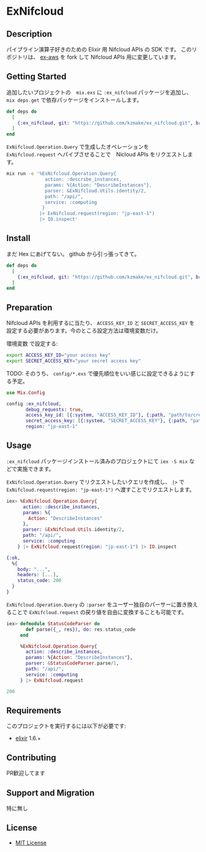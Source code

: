 ExNifcloud
================

Description
-----------

パイプライン演算子好きのための Elixir 用 Nifcloud APIs の SDK です。
このリポジトリは、 [ex-aws](https://github.com/ex-aws/ex_aws) を fork して Nifcloud APIs 用に変更しています。


Getting Started
------------

追加したいプロジェクトの　`mix.exs` に `:ex_nifcloud` パッケージを追加し、 `mix deps.get` で依存パッケージをインストールします。

```elixir
def deps do
  [
    {:ex_nifcloud, git: "https://github.com/kzmake/ex_nifcloud.git", branch: "master"},
  ]
end
```

`ExNifcloud.Operation.Query` で生成したオペレーションを `ExNifcloud.request` へパイプさせることで　Nicloud APIs をリクエストします。

```sh
mix run -e '%ExNifcloud.Operation.Query{
              action: :describe_instances,
              params: %{Action: "DescribeInstances"},
              parser: &ExNifcloud.Utils.identity/2,
              path: "/api/",
              service: :computing
             }
            |> ExNifcloud.request(region: "jp-east-1")
            |> IO.inspect'
```

Install
-------

まだ Hex にあげてない。 github から引っ張ってきて。

```elixir
def deps do
  [
    {:ex_nifcloud, git: "https://github.com/kzmake/ex_nifcloud.git", branch: "master"},
  ]
end
```

Preparation
-----------

Nifcloud APIs を利用するに当たり、 `ACCESS_KEY_ID` と `SECRET_ACCESS_KEY` を設定する必要があります。今のところ設定方法は環境変数だけ。

環境変数 で設定する:

```sh
export ACCESS_KEY_ID="your access key"
export SECRET_ACCESS_KEY="your secret access key"
```

TODO:
そのうち、 `config/*.exs` で優先順位をいい感じに設定できるようにする予定。

```elixir
use Mix.Config

config :ex_nifcloud,
       debug_requests: true,
       access_key_id: [{:system, "ACCESS_KEY_ID"}, {:path, "path/to/credential"}],
       secret_access_key: [{:system, "SECRET_ACCESS_KEY"}, {:path, "path/to/credential"}],
       region: "jp-east-1"
```

Usage
-----

`:ex_nifcloud` パッケージインストール済みのプロジェクトにて `iex -S mix` などで実施できます。

`ExNifcloud.Operation.Query` でリクエストしたいクエリを作成し、 `|>` で `ExNifcloud.request(region: "jp-east-1")` へ渡すことでリクエストします。

```elixir
iex> %ExNifcloud.Operation.Query{
      action: :describe_instances,
      params: %{
        Action: "DescribeInstances"
      },
      parser: &ExNifcloud.Utils.identity/2,
      path: "/api/",
      service: :computing
    } |> ExNifcloud.request(region: "jp-east-1") |> IO.inspect

{:ok,
  %{
    body: "...",
    headers: [...],
    status_code: 200
  }
}
```

`ExNifcloud.Operation.Query` の `:parser` をユーザー独自のパーサーに置き換えることで `ExNifcloud.request` の戻り値を自由に変換することも可能です。

```elixir
iex> defmodule StatusCodeParser do
       def parse({_, res}), do: res.status_code
     end

     %ExNifcloud.Operation.Query{
       action: :describe_instances,
       params: %{Action: "DescribeInstances"},
       parser: &StatusCodeParser.parse/1,
       path: "/api/",
       service: :computing
     } |> ExNifcloud.request

200
```

Requirements
------------

このプロジェクトを実行するには以下が必要です:

* [elixir](https://elixir-lang.org) 1.6.+

Contributing
------------

PR歓迎してます


Support and Migration
---------------------

特に無し

License
-------

- [MIT License](http://petitviolet.mit-license.org/)
